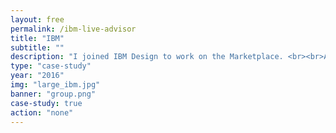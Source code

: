```yaml
---
layout: free
permalink: /ibm-live-advisor
title: "IBM"
subtitle: ""
description: "I joined IBM Design to work on the Marketplace. <br><br>At the time, IBM 'Live Chat' was the bane of customers' existences. I served on a small team that did research and prototyping for the successor to Chat, IBM Live Advisor."
type: "case-study"
year: "2016"
img: "large_ibm.jpg"
banner: "group.png"
case-study: true
action: "none"
---
```

